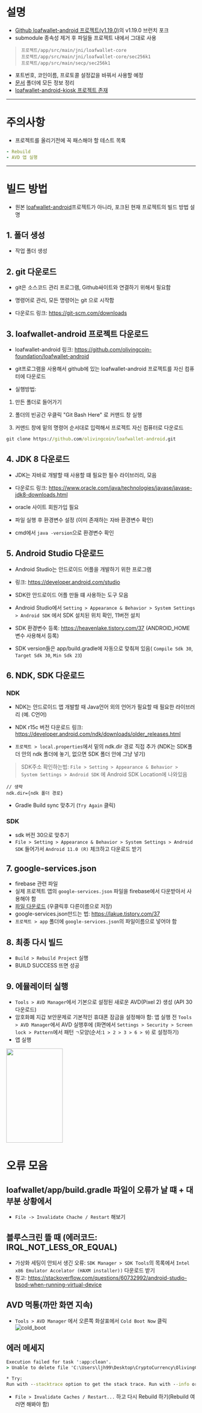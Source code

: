 # 설명
- [Github loafwallet-android 프로젝트(v1.19.0)](https://github.com/olivingcoin-foundation/loafwallet-android/tree/v1.19.0)의 v1.19.0 브런치 포크
- submodule 종속성 제거 후 파일들 프로젝트 내에서 그대로 사용
> `프로젝트/app/src/main/jni/loafwallet-core`  
> `프로젝트/app/src/main/jni/loafwallet-core/sec256k1`  
> `프로젝트/app/src/main/secp/sec256k1`  
- 포트번호, 코인이름, 프로토콜 설정값을 바꿔서 사용할 예정
- [문서](문서) 폴더에 모든 정보 정리
- [loafwallet-android-kiosk 프로젝트 존재](https://github.com/olivingcoin/loafwallet-android-kiosk)
---

# 주의사항
- 프로젝트를 올리기전에 꼭 패스해야 할 테스트 목록
```yml
- Rebuild
- AVD 앱 실행
```

---

# 빌드 방법
- 원본 [loafwallet-android](https://github.com/olivingcoin-foundation/loafwallet-android/)프로젝트가 아니라, 포크된 현재 프로젝트의 빌드 방법 설명

## 1. 폴더 생성
- 작업 폴더 생성


## 2. git 다운로드

- git은 소스코드 관리 프로그램, Github싸이트와 연결하기 위해서 필요함

- 명령어로 관리, 모든 명령어는 git 으로 시작함

- 다운로드 링크: https://git-scm.com/downloads



## 3. loafwallet-android 프로젝트 다운로드

- loafwallet-android 링크: https://github.com/olivingcoin-foundation/loafwallet-android

- git프로그램을 사용해서 github에 있는 loafwallet-android 프로젝트를 자신 컴퓨터에 다운로드

- 실행방법:

1. 만든 폴더로 들어가기

2. 폴더의 빈공간 우클릭 "Git Bash Here" 로 커맨드 창 실행

3. 커맨드 창에 밑의 명령어 순서대로 입력해서 프로젝트 자신 컴퓨터로 다운로드

```cmd
git clone https://github.com/olivingcoin/loafwallet-android.git
```


## 4. JDK 8 다운로드

- JDK는 자바로 개발할 때 사용할 떄 필요한 필수 라이브러리,  모음

- 다운로드 링크: https://www.oracle.com/java/technologies/javase/javase-jdk8-downloads.html

- oracle 사이트 회원가입 필요

- 파일 실행 후 환경변수 설정 (이미 존재하는 자바 환경변수 확인)

- cmd에서 `java -version`으로 환경변수 확인


## 5. Android Studio 다운로드

- Android Studio는 안드로이드 어플을 개발하기 위한 프로그램

- 링크: https://developer.android.com/studio

- SDK란 안드로이드 어플 만들 떄 사용하는 도구 모음

- Android Studio에서 `Setting > Appearance & Behavior > System Settings > Android SDK` 에서 SDK 설치된 위치 확인, 11버전 설치

- SDK 환경변수 등록: https://heavenlake.tistory.com/37 (ANDROID_HOME 변수 사용해서 등록)

- SDK version들은 app/build.gradle에 자동으로 맞춰져 있음( `Compile Sdk 30`, `Target Sdk 30`, `Min Sdk 23`)


## 6. NDK, SDK 다운로드
### NDK
- NDK는 안드로이드 앱 개발할 때 Java언어 외의 언어가 필요할 때 필요한 라이브러리 (예. C언어)

- NDK r15c 버전 다운로드 링크: https://developer.android.com/ndk/downloads/older_releases.html

- `프로젝트 > local.properties`에서 밑의 ndk.dir 경로 직접 추가 (NDK는 SDK폴더 안의 ndk 폴더에 놓기, 없으면 SDK 폴더 안에 그냥 넣기)
> SDK주소 확인하는법: `File > Setting > Appearance & Behavior > System Settings > Android SDK` 에 Android SDK Location에 나와있음
```
// 생략
ndk.dir={ndk 폴더 경로}
```
- Gradle Build sync 맞추기 (`Try Again` 클릭)
### SDK
- sdk 버전 30으로 맞추기
- `File > Setting > Appearance & Behavior > System Settings > Android SDK` 들어가서 `Android 11.0 (R)` 체크하고 다운로드 받기

## 7. google-services.json 
- firebase 관련 파일
- 실제 프로젝트 앱의 `google-services.json` 파일을 firebase에서 다운받아서 사용해야 함
- [파일 다운로드](https://github.com/olivingcoin/OlivingCoin-android-wallet/blob/main/%EB%AC%B8%EC%84%9C/%EB%B9%8C%EB%93%9C-%EB%B0%A9%EB%B2%95/google-services.json) (우클릭후 다른이름으로 저장)
- google-services.json만드는 법: https://lakue.tistory.com/37
- `프로젝트 > app` 폴더에 `google-services.json`의 파일이름으로 넣어야 함


## 8. 최종 다시 빌드
- `Build > Rebuild Project` 실행
- BUILD SUCCESS 뜨면 성공


## 9. 에뮬레이터 실행
- `Tools > AVD Manager`에서 기본으로 설정된 새로운 AVD(Pixel 2) 생성 (API 30 다운로드)
- 암호화폐 지갑 보안문제로 기본적인 휴대폰 잠금을 설정해야 함: 앱 실행 전 `Tools > AVD Manager`에서 AVD 실행후에 (화면에서 `Settings > Security > Screen lock > Pattern`에서 패턴 `ㄱ`모양(순서:`1 > 2 > 3 > 6 > 9`) 로 설정하기)
- 앱 실행
<img src="AVD_work_screen.PNG" width="150" height="250">





# 오류 모음
## loafwallet/app/build.gradle 파일이 오류가 날 떄 + 대부분 상황에서 
- `File -> Invalidate Chache / Restart` 해보기


## 블루스크린 뜰 때 (에러코드: IRQL_NOT_LESS_OR_EQUAL)
- 가상화 세팅이 안되서 생긴 오류: `SDK Manager > SDK Tools`의 목록에서 `Intel x86 Emulator Accelator (HAXM installer))` 다운로드 받기
- 참고: https://stackoverflow.com/questions/60732992/android-studio-bsod-when-running-virtual-device


## AVD 먹통(까만 화면 지속)
- `Tools > AVD Manager` 에서 오른쪽 화살표에서 `Cold Boot Now` 클릭
![cold_boot](AVD_cold_boot.PNG)


## 에러 메세지
```cmd
Execution failed for task ':app:clean'.
> Unable to delete file 'C:\Users\ljh99\Desktop\CryptoCurrency\OlivingCoin-android-wallet\app\build'

* Try:
Run with --stacktrace option to get the stack trace. Run with --info or --debug option to get more log output. Run with --scan to get full insights.
```
- `File > Invalidate Caches / Restart...` 하고 다시 Rebuild 하기(Rebuild 여러면 해봐야 함)












